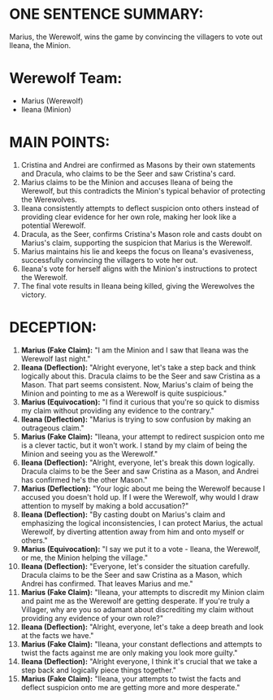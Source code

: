 # ONE SENTENCE SUMMARY:
Marius, the Werewolf, wins the game by convincing the villagers to vote out Ileana, the Minion.

# Werewolf Team:
- Marius (Werewolf)
- Ileana (Minion)

# MAIN POINTS:
1. Cristina and Andrei are confirmed as Masons by their own statements and Dracula, who claims to be the Seer and saw Cristina's card.
2. Marius claims to be the Minion and accuses Ileana of being the Werewolf, but this contradicts the Minion's typical behavior of protecting the Werewolves.
3. Ileana consistently attempts to deflect suspicion onto others instead of providing clear evidence for her own role, making her look like a potential Werewolf.
4. Dracula, as the Seer, confirms Cristina's Mason role and casts doubt on Marius's claim, supporting the suspicion that Marius is the Werewolf.
5. Marius maintains his lie and keeps the focus on Ileana's evasiveness, successfully convincing the villagers to vote her out.
6. Ileana's vote for herself aligns with the Minion's instructions to protect the Werewolf.
7. The final vote results in Ileana being killed, giving the Werewolves the victory.

# DECEPTION:
1. **Marius (Fake Claim):** "I am the Minion and I saw that Ileana was the Werewolf last night."
2. **Ileana (Deflection):** "Alright everyone, let's take a step back and think logically about this. Dracula claims to be the Seer and saw Cristina as a Mason. That part seems consistent. Now, Marius's claim of being the Minion and pointing to me as a Werewolf is quite suspicious."
3. **Marius (Equivocation):** "I find it curious that you're so quick to dismiss my claim without providing any evidence to the contrary."
4. **Ileana (Deflection):** "Marius is trying to sow confusion by making an outrageous claim."
5. **Marius (Fake Claim):** "Ileana, your attempt to redirect suspicion onto me is a clever tactic, but it won't work. I stand by my claim of being the Minion and seeing you as the Werewolf."
6. **Ileana (Deflection):** "Alright, everyone, let's break this down logically. Dracula claims to be the Seer and saw Cristina as a Mason, and Andrei has confirmed he's the other Mason."
7. **Marius (Deflection):** "Your logic about me being the Werewolf because I accused you doesn't hold up. If I were the Werewolf, why would I draw attention to myself by making a bold accusation?"
8. **Ileana (Deflection):** "By casting doubt on Marius's claim and emphasizing the logical inconsistencies, I can protect Marius, the actual Werewolf, by diverting attention away from him and onto myself or others."
9. **Marius (Equivocation):** "I say we put it to a vote - Ileana, the Werewolf, or me, the Minion helping the village."
10. **Ileana (Deflection):** "Everyone, let's consider the situation carefully. Dracula claims to be the Seer and saw Cristina as a Mason, which Andrei has confirmed. That leaves Marius and me."
11. **Marius (Fake Claim):** "Ileana, your attempts to discredit my Minion claim and paint me as the Werewolf are getting desperate. If you're truly a Villager, why are you so adamant about discrediting my claim without providing any evidence of your own role?"
12. **Ileana (Deflection):** "Alright, everyone, let's take a deep breath and look at the facts we have."
13. **Marius (Fake Claim):** "Ileana, your constant deflections and attempts to twist the facts against me are only making you look more guilty."
14. **Ileana (Deflection):** "Alright everyone, I think it's crucial that we take a step back and logically piece things together."
15. **Marius (Fake Claim):** "Ileana, your attempts to twist the facts and deflect suspicion onto me are getting more and more desperate."